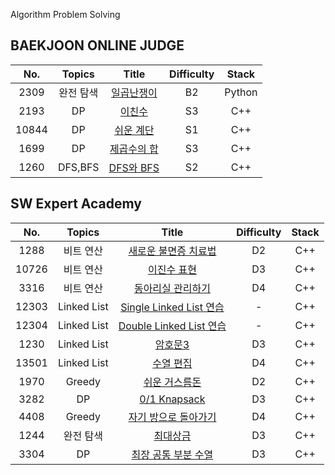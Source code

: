Algorithm Problem Solving

## BAEKJOON ONLINE JUDGE

|  No.  |  Topics   |                                         Title                                         | Difficulty | Stack  |
| :---: | :-------: | :-----------------------------------------------------------------------------------: | :--------: | :----: |
| 2309  | 완전 탐색 |  [일곱난쟁이](https://github.com/kim-wonjin/Problem-solving/blob/master/BOJ/2309.py)  |     B2     | Python |
| 2193  |    DP     |   [이친수](https://github.com/kim-wonjin/Problem-solving/blob/master/BOJ/2193.cpp)    |     S3     |  C++   |
| 10844 |    DP     | [쉬운 계단](https://github.com/kim-wonjin/Problem-solving/blob/master/BOJ/10844.cpp)  |     S1     |  C++   |
| 1699  |    DP     | [제곱수의 합](https://github.com/kim-wonjin/Problem-solving/blob/master/BOJ/1699.cpp) |     S3     |  C++   |
| 1260  |    DFS,BFS     | [DFS와 BFS](https://github.com/kim-wonjin/Problem-solving/blob/master/BOJ/1260.cpp) |     S2     |  C++   |

## SW Expert Academy

|  No.  |   Topics    |                                                               Title                                                                | Difficulty | Stack |
| :---: | :---------: | :--------------------------------------------------------------------------------------------------------------------------------: | :--------: | :---: |
| 1288  |  비트 연산  |      [새로운 불면증 치료법](https://github.com/kim-wonjin/Problem-solving/blob/master/swexpert_academy/비트%20연산/1288.cpp)       |     D2     |  C++  |
| 10726 |  비트 연산  |          [이진수 표현](https://github.com/kim-wonjin/Problem-solving/blob/master/swexpert_academy/비트%20연산/10726.cpp)           |     D3     |  C++  |
| 3316  |  비트 연산  |        [동아리실 관리하기](https://github.com/kim-wonjin/Problem-solving/blob/master/swexpert_academy/비트%20연산/3316.cpp)        |     D4     |  C++  |
| 12303 | Linked List |    [Single Linked List 연습](https://github.com/kim-wonjin/Problem-solving/blob/master/swexpert_academy/Linked_list/12303.cpp)     |     -      |  C++  |
| 12304 | Linked List |    [Double Linked List 연습](https://github.com/kim-wonjin/Problem-solving/blob/master/swexpert_academy/Linked_list/12304.cpp)     |     -      |  C++  |
| 1230  | Linked List |             [암호문3](https://github.com/kim-wonjin/Problem-solving/blob/master/swexpert_academy/Linked_list/1230.cpp)             |     D3     |  C++  |
| 13501 | Linked List |           [수열 편집](https://github.com/kim-wonjin/Problem-solving/blob/master/swexpert_academy/Linked_list/13501.cpp)            |     D4     |  C++  |
| 1970  |   Greedy    |    [쉬운 거스름돈](https://github.com/kim-wonjin/Problem-solving/blob/master/swexpert_academy/그리디%26완전탐색%26DP/1970.cpp)     |     D2     |  C++  |
| 3282  |     DP      |     [0/1 Knapsack](https://github.com/kim-wonjin/Problem-solving/blob/master/swexpert_academy/그리디%26완전탐색%26DP/3282.cpp)     |     D3     |  C++  |
| 4408  |   Greedy    | [자기 방으로 돌아가기](https://github.com/kim-wonjin/Problem-solving/blob/master/swexpert_academy/그리디%26완전탐색%26DP/4408.cpp) |     D4     |  C++  |
| 1244  |  완전 탐색  |       [최대상금](https://github.com/kim-wonjin/Problem-solving/blob/master/swexpert_academy/그리디%26완전탐색%26DP/1244.cpp)       |     D3     |  C++  |
| 3304  |     DP      | [최장 공통 부분 수열](https://github.com/kim-wonjin/Problem-solving/blob/master/swexpert_academy/그리디%26완전탐색%26DP/3304.cpp)  |     D3     |  C++  |
